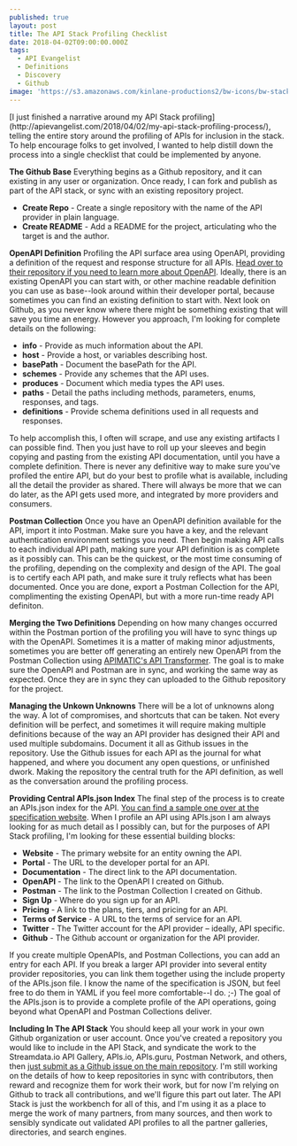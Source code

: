 ```yaml
---
published: true
layout: post
title: The API Stack Profiling Checklist
date: 2018-04-02T09:00:00.000Z
tags:
  - API Evangelist
  - Definitions
  - Discovery
  - Github
image: 'https://s3.amazonaws.com/kinlane-productions2/bw-icons/bw-stacks.png'
---
```

<p></p>[I just finished a narrative around my API Stack profiling](http://apievangelist.com/2018/04/02/my-api-stack-profiling-process/), telling the entire story around the profiling of APIs for inclusion in the stack. To help encourage folks to get involved, I wanted to help distill down the process into a single checklist that could be implemented by anyone.

**The Github Base**
Everything begins as a Github repository, and it can existing in any user or organization. Once ready, I can fork and publish as part of the API stack, or sync with an existing repository project.

- **Create Repo** - Create a single repository with the name of the API provider in plain language.
- **Create README** - Add a README for the project, articulating who the target is and the author.

**OpenAPI Definition**
Profiling the API surface area using OpenAPI, providing a definition of the request and response structure for all APIs. [Head over to their repository if you need to learn more about OpenAPI](https://github.com/OAI/OpenAPI-Specification). Ideally, there is an existing OpenAPI you can start with, or other machine readable definition you can use as base--look around within their developer portal, because sometimes you can find an existing definition to start with. Next look on Github, as you never know where there might be something existing that will save you time an energy. However you approach, I'm looking for complete details on the following:

- **info** - Provide as much information about the API.
- **host** - Provide a host, or variables describing host.
- **basePath** - Document the basePath for the API.
- **schemes** - Provide any schemes that the API uses.
- **produces** - Document which media types the API uses.
- **paths** - Detail the paths including methods, parameters, enums, responses, and tags.
- **definitions** - Provide schema definitions used in all requests and responses.

To help accomplish this, I often will scrape, and use any existing artifacts I can possible find. Then you just have to roll up your sleeves and begin copying and pasting from the existing API documentation, until you have a complete definition. There is never any definitive way to make sure you've profiled the entire API, but do your best to profile what is available, including all the detail the provider as shared. There will always be more that we can do later, as the API gets used more, and integrated by more providers and consumers.

**Postman Collection**
Once you have an OpenAPI definition available for the API, import it into Postman. Make sure you have a key, and the relevant authentication environment settings you need. Then begin making API calls to each individual API path, making sure your API definition is as complete as it possibly can. This can be the quickest, or the most time consuming of the profiling, depending on the complexity and design of the API. The goal is to certify each API path, and make sure it truly reflects what has been documented. Once you are done, export a Postman Collection for the API, complimenting the existing OpenAPI, but with a more run-time ready API definiton.

**Merging the Two Definitions**
Depending on how many changes occurred within the Postman portion of the profiling you will have to sync things up with the OpenAPI. Sometimes it is a matter of making minor adjustments, sometimes you are better off generating an entirely new OpenAPI from the Postman Collection using [APIMATIC's API Transformer](https://apimatic.io/transformer). The goal is to make sure the OpenAPI and Postman are in sync, and working the same way as expected. Once they are in sync they can uploaded to the Github repository for the project.

**Managing the Unkown Unknowns**
There will be a lot of unknowns along the way. A lot of compromises, and shortcuts that can be taken. Not every definition will be perfect, and sometimes it will require making multiple definitions because of the way an API provider has designed their API and used multiple subdomains. Document it all as Github issues in the repository. Use the Github issues for each API as the journal for what happened, and where you document any open questions, or unfinished dwork. Making the repository the central truth for the API definition, as well as the conversation around the profiling process.

**Providing Central APIs.json Index**
The final step of the process is to create an APIs.json index for the API. [You can find a sample one over at the specification website](http://apisjson.org/format.html). When I profile an API using APIs.json I am always looking for as much detail as I possibly can, but for the purposes of API Stack profiling, I'm looking for these essential building blocks:

- **Website** - The primary website for an entity owning the API.
- **Portal** - The URL to the developer portal for an API.
- **Documentation** - The direct link to the API documentation.
- **OpenAPI** - The link to the OpenAPI I created on Github.
- **Postman** - The link to the Postman Collection I created on Github.
- **Sign Up** - Where do you sign up for an API.
- **Pricing** - A link to the plans, tiers, and pricing for an API.
- **Terms of Service** - A URL to the terms of service for an API.
- **Twitter** - The Twitter account for the API provider – ideally, API specific.
- **Github** - The Github account or organization for the API provider.

If you create multiple OpenAPIs, and Postman Collections, you can add an entry for each API. If you break a larger API provider into several entity provider repositories, you can link them together using the include property of the APIs.json file. I know the name of the specification is JSON, but feel free to do them in YAML if you feel more comfortable--I do. ;-) The goal of the APIs.json is to provide a complete profile of the API operations, going beyond what OpenAPI and Postman Collections deliver.

**Including In The API Stack**
You should keep all your work in your own Github organization or user account. Once you've created a repository you would like to include in the API Stack, and syndicate the work to the Streamdata.io API Gallery, APIs.io, APIs.guru, Postman Network, and others, then [just submit as a Github issue on the main repository](https://github.com/api-stack/api-stack/issues). I'm still working on the details of how to keep repositories in sync with contributors, then reward and recognize them for work their work, but for now I'm relying on Github to track all contributions, and we'll figure this part out later. The API Stack is just the workbench for all of this, and I'm using it as a place to merge the work of many partners, from many sources, and then work to sensibly syndicate out validated API profiles to all the partner galleries, directories, and search engines.
